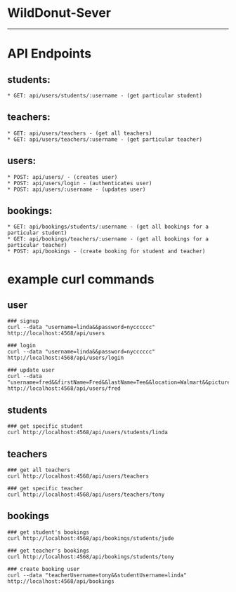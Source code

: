 # WildDonut-Sever

---

# API Endpoints

  ## students:
    * GET: api/users/students/:username - (get particular student)

  ## teachers:
    * GET: api/users/teachers - (get all teachers)
    * GET: api/users/teachers/:username - (get particular teacher)

  ## users:
    * POST: api/users/ - (creates user)
    * POST: api/users/login - (authenticates user)
    * POST: api/users/:username - (updates user)

  ## bookings:
    * GET: api/bookings/students/:username - (get all bookings for a particular student)
    * GET: api/bookings/teachers/:username - (get all bookings for a particular teacher)
    * POST: api/bookings - (create booking for student and teacher)

# example curl commands

  ## user

    ### signup
    curl --data "username=linda&&password=nycccccc" http://localhost:4568/api/users

    ### login
    curl --data "username=linda&&password=nycccccc" http://localhost:4568/api/users/login

    ### update user
    curl --data "username=fred&&firstName=Fred&&lastName=Tee&&location=Walmart&&picture=jj.jpg&&bio=boss&&teacher=true&&experience=none&&skill=eating&&payments=beer&&classes=testClass" http://localhost:4568/api/users/fred

  ## students
    
    ### get specific student
    curl http://localhost:4568/api/users/students/linda

  ## teachers

    ### get all teachers
    curl http://localhost:4568/api/users/teachers

    ### get specific teacher
    curl http://localhost:4568/api/users/teachers/tony

  ## bookings

    ### get student's bookings
    curl http://localhost:4568/api/bookings/students/jude

    ### get teacher's bookings
    curl http://localhost:4568/api/bookings/students/tony

    ### create booking user
    curl --data "teacherUsername=tony&&studentUsername=linda" http://localhost:4568/api/bookings